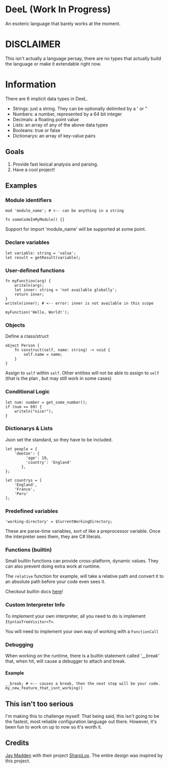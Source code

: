 # DeeL (Work In Progress)

An esoteric language that barely works at the moment.

# DISCLAIMER
This isn't actually a language persay, there are no types that actually build the language
or make it extendable right now.

# Information
There are 6 implicit data types in DeeL. 

 - Strings: just a string. They can be optionally delimited by a ' or "
 - Numbers: a number, represented by a 64 bit integer
 - Decimals: a floating point value
 - Lists: an array of any of the above data types
 - Booleans: true or false
 - Dictionarys: an array of key-value pairs

## Goals

 1. Provide fast lexical analysis and parsing.
 3. Have a cool project!

## Examples

### Module identifiers
```
mod 'module_name'; # <-- can be anything in a string

fn someCodeInMyModule() {}
```

Support for import 'module_name' will be supported at some point.
### Declare variables
```
let variable: string = 'value';
let result = getResult(variable);
```

### User-defined functions
```
fn myFunction(arg) {
    writeln(arg);
    let inner: string = 'not available globally';
    return inner;
}
writeln(inner); # <-- error: inner is not available in this scope

myFunction('Hello, World!');
```

### Objects
Define a class/struct
```
object Person {
    fn construct(self, name: string) -> void {
        self.name = name;
    }
}
```
Assign to `self` within `self`. Other entities will not be able to assign to `self` (that is the plan
, but may still work in some cases)


### Conditional Logic
```
let num: number = get_some_number();
if (num == 69) {
    writeln("nice!");
}
```

### Dictionarys & Lists
Json set the standard, so they have to be included.
```
let people = {
    'deeton': {
	     'age': 19,
	     'country': 'England'
	   },
};

let countrys = [
    'England',
    'France',
    'Peru'
];
```

### Predefined variables
```
'working-directory' = $CurrentWorkingDirectory;
```

These are parse-time variables, sort of like a preprocessor variable. Once the interpreter
sees them, they are C# literals.
### Functions (builtin)

Small builtin functions can provide cross-platform, dynamic values. They can also prevent
doing extra work at runtime.

The `relative` function for example, will take a relative path and convert it to an absolute
path before your code even sees it.

Checkout builtin docs [here](https://github.com/DeetonRushy/DeeL/blob/master/functions/README.md)!

### Custom Interpreter Info

To implement your own interpreter, all you need to do is implement `ISyntaxTreeVisitor<T>`.

You will need to implement your own way of working with a `FunctionCall`

### Debugging

When working on the runtime, there is a builtin statement called '__break' that, when hit, will
cause a debugger to attach and break.

#### Example
```
__break; # <-- causes a break, then the next step will be your code.
my_new_feature_that_isnt_working()
```

## This isn't too serious
I'm making this to challenge myself. That being said, this isn't going to be the fastest, most reliable configuration language out there. However, it's been fun to work on up to now so it's worth it.

## Credits
[Jay Madden](https://github.com/Jay-Madden) with their project [SharpLox](https://github.com/Jay-Madden/SharpLox).
The entire design was inspired by this project.